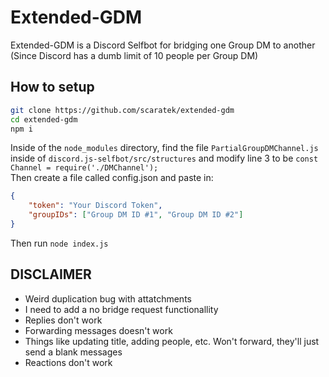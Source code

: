 # Extended-GDM

Extended-GDM is a Discord Selfbot for bridging one Group DM to another (Since Discord has a dumb limit of 10 people per Group DM)

## How to setup

```sh
git clone https://github.com/scaratek/extended-gdm
cd extended-gdm
npm i
```

Inside of the `node_modules` directory, find the file `PartialGroupDMChannel.js` inside of `discord.js-selfbot/src/structures` and modify line 3 to be `const Channel = require('./DMChannel');`\
Then create a file called config.json and paste in:

```json
{
    "token": "Your Discord Token",
    "groupIDs": ["Group DM ID #1", "Group DM ID #2"]
}
```

Then run `node index.js`

## DISCLAIMER

- Weird duplication bug with attatchments
- I need to add a no bridge request functionallity
- Replies don't work
- Forwarding messages doesn't work
- Things like updating title, adding people, etc. Won't forward, they'll just send a blank messages
- Reactions don't work
